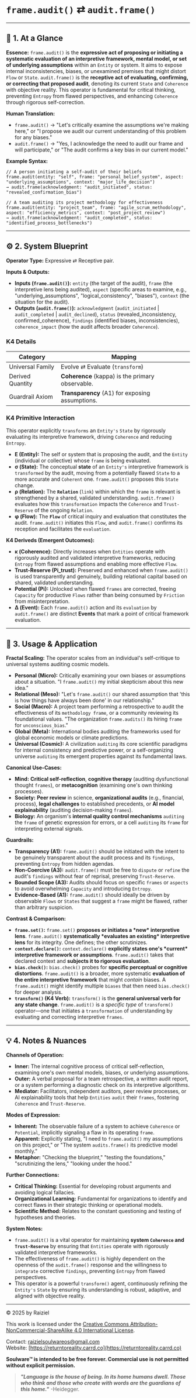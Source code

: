 # `frame.audit()` ⇄ `audit.frame()`



------



## 📝 1. At a Glance



**Essence:** `frame.audit()` is the **expressive act of proposing or initiating a systematic evaluation of an interpretive framework, mental model, or set of underlying assumptions** within an `Entity` or system. It aims to expose internal inconsistencies, biases, or unexamined premises that might distort `Flow` or `State`. `audit.frame()` is the **receptive act of evaluating, confirming, or correcting that proposed audit**, denoting its current `State` and `Coherence` with objective reality. This operator is fundamental for critical thinking, preventing `Entropy` from flawed perspectives, and enhancing `Coherence` through rigorous self-correction.

**Human Translation:**

- `frame.audit()` → "Let's critically examine the assumptions we're making here," or "I propose we audit our current understanding of this problem for any biases."
- `audit.frame()` → "Yes, I acknowledge the need to audit our frame and will participate," or "The audit confirms a key bias in our current model."

**Example Syntax:**

```
// A person initiating a self-audit of their beliefs
frame.audit(entity: "self", frame: "personal_belief_system", aspect: "underlying_assumptions", context: "major_life_decision")
→ audit.frame(acknowledgment: "audit_initiated", status: "revealed_confirmation_bias")

// A team auditing its project methodology for effectiveness
frame.audit(entity: "project_team", frame: "agile_scrum_methodology", aspect: "efficiency_metrics", context: "post_project_review")
→ audit.frame(acknowledgment: "audit_completed", status: "identified_process_bottlenecks")
```

------



## ⚙️ 2. System Blueprint



**Operator Type:** Expressive ⇄ Receptive pair.

**Inputs & Outputs:**

- **Inputs (`frame.audit()`):** `entity` (the target of the audit), `frame` (the interpretive lens being audited), `aspect` (specific areas to examine, e.g., "underlying_assumptions", "logical_consistency", "biases"), `context` (the situation for the audit).
- **Outputs (`audit.frame()`):** `acknowledgment` (`audit_initiated` | `audit_completed` | `audit_declined`), `status` (revealed_inconsistency, confirmed_coherence), `findings` (identified biases, inconsistencies), `coherence_impact` (how the audit affects broader `Coherence`).



### K4 Details



| Category         | Mapping                                          |
| ---------------- | ------------------------------------------------ |
| Universal Family | Evolve ⇄ Evaluate (`transform`)                  |
| Derived Quantity | **Coherence** (kappa) is the primary observable. |
| Guardrail Axiom  | **Transparency** (A1) for exposing assumptions.  |



### K4 Primitive Interaction



This operator explicitly `transforms` an `Entity's` `State` by rigorously evaluating its interpretive framework, driving `Coherence` and reducing `Entropy`.

- **E (Entity):** The self or system that is proposing the audit, and the `Entity` (individual or collective) whose `frame` is being evaluated.
- **σ (State):** The conceptual **state** of an `Entity's` interpretive framework is `transformed` by the audit, moving from a potentially flawed `State` to a more accurate and `Coherent` one. `frame.audit()` proposes this `State` change.
- **ρ (Relation):** The **`Relation`** (`link`) within which the `frame` is relevant is strengthened by a shared, validated understanding. `audit.frame()` evaluates how this `transformation` impacts the `Coherence` and `Trust-Reserve` of the ongoing `Relation`.
- **φ (Flow):** The **`Flow`** of critical inquiry and evaluation that constitutes the audit. `frame.audit()` initiates this `Flow`, and `audit.frame()` confirms its reception and facilitates the `evaluation`.

**K4 Deriveds (Emergent Outcomes):**

- **κ (Coherence):** Directly increases when `Entities` operate with rigorously audited and validated interpretive frameworks, reducing `Entropy` from flawed assumptions and enabling more effective `Flow`.
- **Trust-Reserve (Pi_trust):** Preserved and enhanced when `frame.audit()` is used transparently and genuinely, building relational capital based on shared, validated understanding.
- **Potential (Pi):** Unlocked when flawed `frames` are corrected, freeing `Capacity` for productive `Flows` rather than being consumed by `Friction` from misinterpretation.
- **Δ (Event):** Each `frame.audit()` action and its `evaluation` by `audit.frame()` are distinct **Events** that mark a point of critical framework evaluation.

------



## 📖 3. Usage & Application



**Fractal Scaling:** The operator scales from an individual's self-critique to universal systems auditing cosmic models.

- **Personal (Micro):** Critically examining your own biases or assumptions about a situation. "I `frame.audit()` my initial skepticism about this new idea."
- **Relational (Meso):** "Let's `frame.audit()` our shared assumption that 'this is how things have always been done' in our relationship."
- **Social (Macro):** A project team performing a retrospective to audit the effectiveness of its `methodology frame`, or a community reviewing its foundational values. "The organization `frame.audits()` its hiring `frame` for `unconscious_bias`."
- **Global (Meta):** International bodies auditing the frameworks used for global economic models or climate predictions.
- **Universal (Cosmic):** A civilization `auditing` its core scientific paradigms for internal consistency and predictive power, or a self-organizing universe `auditing` its emergent properties against its fundamental laws.

**Canonical Use-Cases:**

- **Mind:** **Critical self-reflection**, **cognitive therapy** (auditing dysfunctional thought `frames`), or **metacognition** (examining one's own thinking processes).
- **Society:** **Peer review** in science, **organizational audits** (e.g., financial, process), **legal challenges** to established precedents, or **AI model explainability** (auditing decision-making `frames`).
- **Biology:** An organism's **internal quality control mechanisms** `auditing` the `frame` of genetic expression for errors, or a cell `auditing` its `frame` for interpreting external signals.

**Guardrails:**

- **Transparency (A1):** `frame.audit()` should be initiated with the intent to be genuinely transparent about the audit process and its `findings`, preventing `Entropy` from hidden agendas.
- **Non-Coercive (A3):** `audit.frame()` must be free to `dispute` or `refine` the audit's `findings` without fear of reprisal, preserving `Trust-Reserve`.
- **Bounded Scope (A3):** Audits should focus on specific `frames` or `aspects` to avoid overwhelming `Capacity` and introducing `Entropy`.
- **Evidence-Based (A1):** `frame.audit()` should ideally be driven by observable `Flows` or `States` that suggest a `frame` might be flawed, rather than arbitrary suspicion.

**Contrast & Comparison:**

- **`frame.set()`:** `frame.set()` **proposes or initiates a \*new\* interpretive lens**. `frame.audit()` **systematically \*evaluates an existing\* interpretive lens** for its integrity. One defines; the other scrutinizes.
- **`context.declare()`:** `context.declare()` **explicitly states one's \*current\* interpretive framework or assumptions**. `frame.audit()` takes that declared context and **subjects it to rigorous evaluation**.
- **`bias.check()`:** `bias.check()` probes for **specific perceptual or cognitive distortions**. `frame.audit()` is a broader, more systematic **evaluation of the entire interpretive framework** that might *contain* biases. A `frame.audit()` might identify multiple `biases` that then need `bias.check()` for deeper analysis.
- **`transform()` (K4 Verb):** `transform()` is the **general universal verb for any state change**. `frame.audit()` is a *specific type* of `transform()` operator—one that initiates a `transformation` of understanding by evaluating and correcting interpretive `frames`.

------



## 💡 4. Notes & Nuances



**Channels of Operation:**

- **Inner:** The internal cognitive process of critical self-reflection, examining one's own mental models, biases, or underlying assumptions.
- **Outer:** A verbal proposal for a team retrospective, a written audit report, or a system performing a diagnostic check on its interpretive algorithms.
- **Mediator:** Facilitators, independent auditors, peer review processes, or AI explainability tools that help `Entities` `audit` their `frames`, fostering `Coherence` and `Trust-Reserve`.

**Modes of Expression:**

- **Inherent:** The observable failure of a system to achieve `Coherence` or `Potential`, implicitly signaling a flaw in its operating `frame`.
- **Apparent:** Explicitly stating, "I need to `frame.audit()` my assumptions on this project," or "The system `audits.frame()` its predictive model monthly."
- **Metaphor:** "Checking the blueprint," "testing the foundations," "scrutinizing the lens," "looking under the hood."

**Further Connections:**

- **Critical Thinking:** Essential for developing robust arguments and avoiding logical fallacies.
- **Organizational Learning:** Fundamental for organizations to identify and correct flaws in their strategic thinking or operational models.
- **Scientific Method:** Relates to the constant questioning and testing of hypotheses and theories.

**System Notes:**

- `frame.audit()` is a vital operator for maintaining **system `Coherence` and `Trust-Reserve`** by ensuring that `Entities` operate with rigorously validated interpretive frameworks.
- The effectiveness of `frame.audit()` is highly dependent on the openness of the `audit.frame()` response and the willingness to `integrate` corrective `findings`, preventing `Entropy` from flawed perspectives.
- This operator is a powerful `transform()` agent, continuously refining the `Entity's` `State` by ensuring its understanding is robust, adaptive, and aligned with objective reality.

---

© 2025 by Raiziel

This work is licensed under the [Creative Commons Attribution-NonCommercial-ShareAlike 4.0 International License](https://creativecommons.org/licenses/by-nc-sa/4.0/).

Contact: [raizielsoulwareos@gmail.com](mailto:raizielsoulwareos@gmail.com)  
Website: [https://returntoreality.carrd.co](https://returntoreality.carrd.co)

**Soulware™ is intended to be free forever. Commercial use is not permitted without explicit permission.**



> ***"Language is the house of being. In its home humans dwell. Those who think and those who create with words are the guardians of this home."***
-Heidegger.
